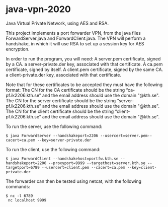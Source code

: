 # java-vpn-2020
Java Virtual Private Network, using AES and RSA.

This project implements a port forwarder VPN, from the java files ForwardServer.java and ForwardClient.java.
The VPN will perform a handshake, in which it will use RSA to set up a session key for AES encryption.

In order to run the program, you will need:
A server.pem certificate, signed by a CA.
a server-private.der key, associated with that certificate.
A ca.pem certificate, signed by itself.
A client.pem certificate, signed by the same CA.
a client-private.der key, associated with that certificate.

Note that for these certificates to be accepted they must have the following format:
The CN for the CA certificate should be the string “ca-pf.ik2206.kth.se” and the email address should use the domain "@kth.se".
The CN for the server certificate should be the string “server-pf.ik2206.kth.se” and the email address should use the domain "@kth.se".
The CN for the client certificate should be the string “client-pf.ik2206.kth.se” and the email address should use the domain "@kth.se".

To run the server, use the following command:
```
$ java ForwardServer --handshakeport=2206 --usercert=server.pem--cacert=ca.pem --key=server-private.der
```
To run the client, use the following command:
```
$ java ForwardClient --handshakehost=portfw.kth.se --handshakeport=2206 --proxyport=9999 --targethost=server.kth.se --targetport=6789 --usercert=client.pem --cacert=ca.pem --key=client-private.der
```

The forwarder can then be tested using netcat, with the following commands:
```
$ nc -l 6789
 nc localhost 9999
 ```
